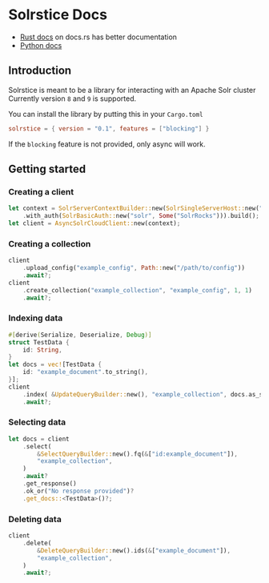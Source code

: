 # Solrstice Docs
* [Rust docs](https://docs.rs/solrstice/) on docs.rs has better documentation
* [Python docs](https://sh1nku.github.io/solrstice/python) 

## Introduction
Solrstice is meant to be a library for interacting with an Apache Solr cluster
Currently version `8` and `9` is supported.

You can install the library by putting this in your `Cargo.toml`
```toml
solrstice = { version = "0.1", features = ["blocking"] }
```
If the `blocking` feature is not provided, only async will work.

## Getting started
### Creating a client
```rust
let context = SolrServerContextBuilder::new(SolrSingleServerHost::new("http://localhost:8983"))
    .with_auth(SolrBasicAuth::new("solr", Some("SolrRocks"))).build();
let client = AsyncSolrCloudClient::new(context);
```
### Creating a collection
```rust
client
    .upload_config("example_config", Path::new("/path/to/config"))
    .await?;
client
    .create_collection("example_collection", "example_config", 1, 1)
    .await?;
```
### Indexing data
```rust
#[derive(Serialize, Deserialize, Debug)]
struct TestData {
    id: String,
}
let docs = vec![TestData {
    id: "example_document".to_string(),
}];
client
    .index( &UpdateQueryBuilder::new(), "example_collection", docs.as_slice())
    .await?;
```
### Selecting data
```rust
let docs = client
    .select(
        &SelectQueryBuilder::new().fq(&["id:example_document"]),
        "example_collection",
    )
    .await?
    .get_response()
    .ok_or("No response provided")?
    .get_docs::<TestData>()?;
```
### Deleting data
```rust
client
    .delete(
        &DeleteQueryBuilder::new().ids(&["example_document"]),
        "example_collection",
    )
    .await?;
```